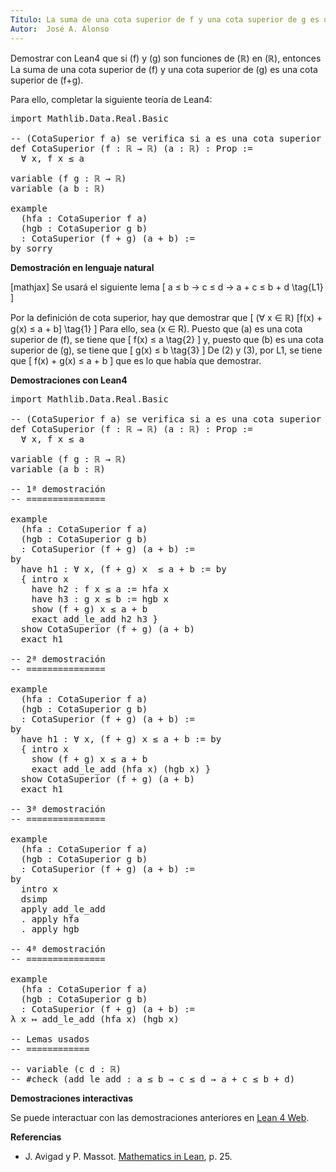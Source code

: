 ```yaml
---
Título: La suma de una cota superior de f y una cota superior de g es una cota superior de f+g
Autor:  José A. Alonso
---
```


Demostrar con Lean4 que si \(f\) y \(g\) son funciones de \(ℝ\) en \(ℝ\), entonces La suma de una cota superior de \(f\) y una cota superior de \(g\) es una cota superior de \(f+g\).

Para ello, completar la siguiente teoría de Lean4:

<pre lang="lean">
import Mathlib.Data.Real.Basic

-- (CotaSuperior f a) se verifica si a es una cota superior de f.
def CotaSuperior (f : ℝ → ℝ) (a : ℝ) : Prop :=
  ∀ x, f x ≤ a

variable (f g : ℝ → ℝ)
variable (a b : ℝ)

example
  (hfa : CotaSuperior f a)
  (hgb : CotaSuperior g b)
  : CotaSuperior (f + g) (a + b) :=
by sorry
</pre>
<!--more-->

<b>Demostración en lenguaje natural</b>

[mathjax]
Se usará el siguiente lema
\[ a ≤ b → c ≤ d → a + c ≤ b + d \tag{L1} \]

Por la definición de cota superior, hay que demostrar que
\[ (∀ x ∈ ℝ) [f(x) + g(x) ≤ a + b] \tag{1} \]
Para ello, sea \(x ∈ R\). Puesto que \(a\) es una cota superior de \(f\), se tiene que
\[ f(x) ≤ a \tag{2} \]
y, puesto que \(b\) es una cota superior de \(g\), se tiene que
\[ g(x) ≤ b \tag{3} \]
De (2) y (3), por L1, se tiene que
\[ f(x) + g(x) ≤ a + b \]
que es lo que había que demostrar.

<b>Demostraciones con Lean4</b>

<pre lang="lean">
import Mathlib.Data.Real.Basic

-- (CotaSuperior f a) se verifica si a es una cota superior de f.
def CotaSuperior (f : ℝ → ℝ) (a : ℝ) : Prop :=
  ∀ x, f x ≤ a

variable (f g : ℝ → ℝ)
variable (a b : ℝ)

-- 1ª demostración
-- ===============

example
  (hfa : CotaSuperior f a)
  (hgb : CotaSuperior g b)
  : CotaSuperior (f + g) (a + b) :=
by
  have h1 : ∀ x, (f + g) x  ≤ a + b := by
  { intro x
    have h2 : f x ≤ a := hfa x
    have h3 : g x ≤ b := hgb x
    show (f + g) x ≤ a + b
    exact add_le_add h2 h3 }
  show CotaSuperior (f + g) (a + b)
  exact h1

-- 2ª demostración
-- ===============

example
  (hfa : CotaSuperior f a)
  (hgb : CotaSuperior g b)
  : CotaSuperior (f + g) (a + b) :=
by
  have h1 : ∀ x, (f + g) x ≤ a + b := by
  { intro x
    show (f + g) x ≤ a + b
    exact add_le_add (hfa x) (hgb x) }
  show CotaSuperior (f + g) (a + b)
  exact h1

-- 3ª demostración
-- ===============

example
  (hfa : CotaSuperior f a)
  (hgb : CotaSuperior g b)
  : CotaSuperior (f + g) (a + b) :=
by
  intro x
  dsimp
  apply add_le_add
  . apply hfa
  . apply hgb

-- 4ª demostración
-- ===============

example
  (hfa : CotaSuperior f a)
  (hgb : CotaSuperior g b)
  : CotaSuperior (f + g) (a + b) :=
λ x ↦ add_le_add (hfa x) (hgb x)

-- Lemas usados
-- ============

-- variable (c d : ℝ)
-- #check (add_le_add : a ≤ b → c ≤ d → a + c ≤ b + d)
</pre>

<b>Demostraciones interactivas</b>

Se puede interactuar con las demostraciones anteriores en <a href="https://lean.math.hhu.de/#url=https://raw.githubusercontent.com/jaalonso/Calculemus2/main/src/Suma_de_cotas_superiores.lean" rel="noopener noreferrer" target="_blank">Lean 4 Web</a>.

<b>Referencias</b>

<ul>
<li> J. Avigad y P. Massot. <a href="https://bit.ly/3U4UjBk">Mathematics in Lean</a>, p. 25.</li>
</ul>
